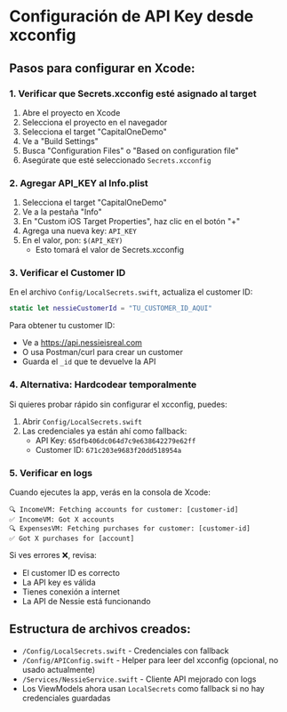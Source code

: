 # Configuración de API Key desde xcconfig

## Pasos para configurar en Xcode:

### 1. Verificar que Secrets.xcconfig esté asignado al target
1. Abre el proyecto en Xcode
2. Selecciona el proyecto en el navegador
3. Selecciona el target "CapitalOneDemo"
4. Ve a "Build Settings"
5. Busca "Configuration Files" o "Based on configuration file"
6. Asegúrate que esté seleccionado `Secrets.xcconfig`

### 2. Agregar API_KEY al Info.plist
1. Selecciona el target "CapitalOneDemo"
2. Ve a la pestaña "Info"
3. En "Custom iOS Target Properties", haz clic en el botón "+"
4. Agrega una nueva key: `API_KEY`
5. En el valor, pon: `$(API_KEY)`
   - Esto tomará el valor de Secrets.xcconfig

### 3. Verificar el Customer ID
En el archivo `Config/LocalSecrets.swift`, actualiza el customer ID:
```swift
static let nessieCustomerId = "TU_CUSTOMER_ID_AQUI"
```

Para obtener tu customer ID:
- Ve a https://api.nessieisreal.com
- O usa Postman/curl para crear un customer
- Guarda el `_id` que te devuelve la API

### 4. Alternativa: Hardcodear temporalmente
Si quieres probar rápido sin configurar el xcconfig, puedes:
1. Abrir `Config/LocalSecrets.swift`
2. Las credenciales ya están ahí como fallback:
   - API Key: `65dfb406dc064d7c9e638642279e62ff`
   - Customer ID: `671c203e9683f20dd518954a`

### 5. Verificar en logs
Cuando ejecutes la app, verás en la consola de Xcode:
```
🔍 IncomeVM: Fetching accounts for customer: [customer-id]
✅ IncomeVM: Got X accounts
🔍 ExpensesVM: Fetching purchases for customer: [customer-id]
✅ Got X purchases for [account]
```

Si ves errores ❌, revisa:
- El customer ID es correcto
- La API key es válida
- Tienes conexión a internet
- La API de Nessie está funcionando

## Estructura de archivos creados:
- `/Config/LocalSecrets.swift` - Credenciales con fallback
- `/Config/APIConfig.swift` - Helper para leer del xcconfig (opcional, no usado actualmente)
- `/Services/NessieService.swift` - Cliente API mejorado con logs
- Los ViewModels ahora usan `LocalSecrets` como fallback si no hay credenciales guardadas
